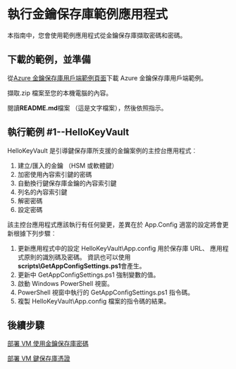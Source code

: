 <properties
    pageTitle="允許 revtrieve Azure 堆疊鍵保存庫機密應用程式 |Microsoft Azure"
    description="使用範例應用程式來使用 Azure 堆疊鍵保存庫"
    services="azure-stack"
    documentationCenter=""
    authors="rlfmendes"
    manager="natmack"
    editor=""/>

<tags
    ms.service="azure-stack"
    ms.workload="na"
    ms.tgt_pltfrm="na"
    ms.devlang="na"
    ms.topic="get-started-article"
    ms.date="09/26/2016"
    ms.author="ricardom"/>

# <a name="run-the-sample-application-for-key-vault"></a>執行金鑰保存庫範例應用程式 

本指南中，您會使用範例應用程式從金鑰保存庫擷取密碼和密碼。

## <a name="download-the-samples-and-prepare"></a>下載的範例，並準備

從[Azure 金鑰保存庫用戶端範例頁面](https://www.microsoft.com/en-us/download/details.aspx?id=45343)下載 Azure 金鑰保存庫用戶端範例。

擷取.zip 檔案至您的本機電腦的內容。

閱讀**README.md**檔案 （這是文字檔案），然後依照指示。

## <a name="run-sample-1--hellokeyvault"></a>執行範例 #1--HelloKeyVault
HelloKeyVault 是引導鍵保存庫所支援的金鑰案例的主控台應用程式︰

  1. 建立/匯入的金鑰 （HSM 或軟體鍵）
  2. 加密使用內容索引鍵的密碼
  3. 自動換行鍵保存庫金鑰的內容索引鍵
  4. 列名的內容索引鍵
  5. 解密密碼
  6. 設定密碼

該主控台應用程式應該執行有任何變更，差異在於 App.Config 適當的設定將會更新根據下列步驟︰

1. 更新應用程式中的設定 HelloKeyVault\App.config 用於保存庫 URL、 應用程式原則的識別碼及密碼。 資訊也可以使用**scripts\GetAppConfigSettings.ps1**會產生。
2. 更新中 GetAppConfigSettings.ps1 強制變數的值。
3. 啟動 Windows PowerShell 視窗。
4. PowerShell 視窗中執行的 GetAppConfigSettings.ps1 指令碼。
5. 複製 HelloKeyVault\App.config 檔案的指令碼的結果。


## <a name="next-steps"></a>後續步驟

[部署 VM 使用金鑰保存庫密碼](azure-stack-kv-deploy-vm-with-secret.md)

[部署 VM 鍵保存庫憑證](azure-stack-kv-push-secret-into-vm.md)